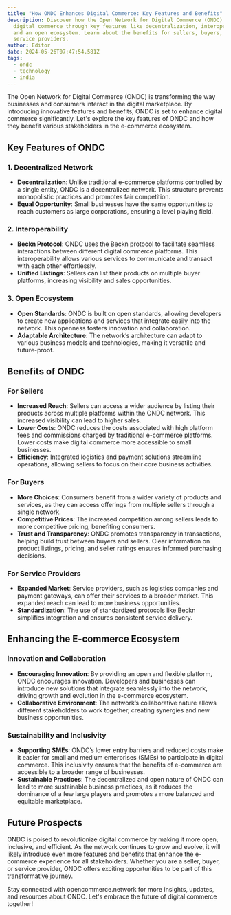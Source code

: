 ```yaml
---
title: "How ONDC Enhances Digital Commerce: Key Features and Benefits"
description: Discover how the Open Network for Digital Commerce (ONDC) enhances
  digital commerce through key features like decentralization, interoperability,
  and an open ecosystem. Learn about the benefits for sellers, buyers, and
  service providers.
author: Editor
date: 2024-05-26T07:47:54.581Z
tags:
  - ondc
  - technology
  - india
---
```

The Open Network for Digital Commerce (ONDC) is transforming the way businesses and consumers interact in the digital marketplace. By introducing innovative features and benefits, ONDC is set to enhance digital commerce significantly. Let's explore the key features of ONDC and how they benefit various stakeholders in the e-commerce ecosystem.

## Key Features of ONDC

### 1. Decentralized Network

- **Decentralization**: Unlike traditional e-commerce platforms controlled by a single entity, ONDC is a decentralized network. This structure prevents monopolistic practices and promotes fair competition.
- **Equal Opportunity**: Small businesses have the same opportunities to reach customers as large corporations, ensuring a level playing field.

### 2. Interoperability

- **Beckn Protocol**: ONDC uses the Beckn protocol to facilitate seamless interactions between different digital commerce platforms. This interoperability allows various services to communicate and transact with each other effortlessly.
- **Unified Listings**: Sellers can list their products on multiple buyer platforms, increasing visibility and sales opportunities.

### 3. Open Ecosystem

- **Open Standards**: ONDC is built on open standards, allowing developers to create new applications and services that integrate easily into the network. This openness fosters innovation and collaboration.
- **Adaptable Architecture**: The network’s architecture can adapt to various business models and technologies, making it versatile and future-proof.

## Benefits of ONDC

### For Sellers

- **Increased Reach**: Sellers can access a wider audience by listing their products across multiple platforms within the ONDC network. This increased visibility can lead to higher sales.
- **Lower Costs**: ONDC reduces the costs associated with high platform fees and commissions charged by traditional e-commerce platforms. Lower costs make digital commerce more accessible to small businesses.
- **Efficiency**: Integrated logistics and payment solutions streamline operations, allowing sellers to focus on their core business activities.

### For Buyers

- **More Choices**: Consumers benefit from a wider variety of products and services, as they can access offerings from multiple sellers through a single network.
- **Competitive Prices**: The increased competition among sellers leads to more competitive pricing, benefiting consumers.
- **Trust and Transparency**: ONDC promotes transparency in transactions, helping build trust between buyers and sellers. Clear information on product listings, pricing, and seller ratings ensures informed purchasing decisions.

### For Service Providers

- **Expanded Market**: Service providers, such as logistics companies and payment gateways, can offer their services to a broader market. This expanded reach can lead to more business opportunities.
- **Standardization**: The use of standardized protocols like Beckn simplifies integration and ensures consistent service delivery.

## Enhancing the E-commerce Ecosystem

### Innovation and Collaboration

- **Encouraging Innovation**: By providing an open and flexible platform, ONDC encourages innovation. Developers and businesses can introduce new solutions that integrate seamlessly into the network, driving growth and evolution in the e-commerce ecosystem.
- **Collaborative Environment**: The network’s collaborative nature allows different stakeholders to work together, creating synergies and new business opportunities.

### Sustainability and Inclusivity

- **Supporting SMEs**: ONDC’s lower entry barriers and reduced costs make it easier for small and medium enterprises (SMEs) to participate in digital commerce. This inclusivity ensures that the benefits of e-commerce are accessible to a broader range of businesses.
- **Sustainable Practices**: The decentralized and open nature of ONDC can lead to more sustainable business practices, as it reduces the dominance of a few large players and promotes a more balanced and equitable marketplace.

## Future Prospects

ONDC is poised to revolutionize digital commerce by making it more open, inclusive, and efficient. As the network continues to grow and evolve, it will likely introduce even more features and benefits that enhance the e-commerce experience for all stakeholders. Whether you are a seller, buyer, or service provider, ONDC offers exciting opportunities to be part of this transformative journey.

Stay connected with opencommerce.network for more insights, updates, and resources about ONDC. Let's embrace the future of digital commerce together!
